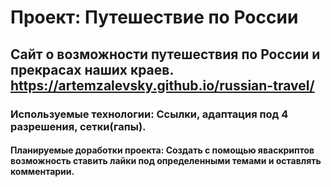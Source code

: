 # Проект: Путешествие по России
## Сайт о возможности путешествия по России и прекрасах наших краев. https://artemzalevsky.github.io/russian-travel/
### Используемые технологии: Ссылки, адаптация под 4 разрешения, сетки(гапы).
#### Планируемые доработки проекта: Создать с помощью яваскриптов возможность ставить лайки под определенными темами и оставлять комментарии.
